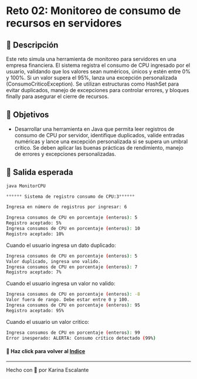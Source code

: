 # Reto 02: Monitoreo de consumo de recursos en servidores

## 🤍 Descripción
Este reto simula una herramienta de monitoreo para servidores en una empresa financiera. El sistema registra el consumo de CPU ingresado por el usuario, validando que los valores sean numéricos, únicos y estén entre 0% y 100%. Si un valor supera el 95%, lanza una excepción personalizada (ConsumoCriticoException). Se utilizan estructuras como HashSet para evitar duplicados, manejo de excepciones para controlar errores, y bloques finally para asegurar el cierre de recursos.

## 🤍 Objetivos
- Desarrollar una herramienta en Java que permita leer registros de consumo de CPU por servidor, identifique duplicados, valide entradas numéricas y lance una excepción personalizada si se supera un umbral crítico. Se deben aplicar las buenas prácticas de rendimiento, manejo de errores y excepciones personalizadas.

## 🤍 Salida esperada
```bash
java MonitorCPU 

°°°°°° Sistema de registro consumo de CPU:3°°°°°°

Ingresa en número de registros por ingresar: 6

Ingresa consumos de CPU en porcentaje (enteros): 5
Registro aceptado: 5%
Ingresa consumos de CPU en porcentaje (enteros): 10
Registro aceptado: 10%
```
Cuando el usuario ingresa un dato duplicado:
```bash
Ingresa consumos de CPU en porcentaje (enteros): 5
Valor duplicado, ingresa uno valido. 
Ingresa consumos de CPU en porcentaje (enteros): 7
Registro aceptado: 7%
```
Cuando el usuario ingresa un valor no valido:
```bash
Ingresa consumos de CPU en porcentaje (enteros): -8
Valor fuera de rango. Debe estar entre 0 y 100.
Ingresa consumos de CPU en porcentaje (enteros): 95
Registro aceptado: 95%
```
Cuando el usuario un valor critico:
```bash
Ingresa consumos de CPU en porcentaje (enteros): 99
Error inesperado: ALERTA: Consumo crítico detectado (99%)

```

#### 🤍 Haz click para volver al [Indice](https://github.com/KatyE0/Curso_Java_G1/blob/main/README.md#-primer-m%C3%B3dulo-)

---
Hecho con 🤍 por Karina Escalante
